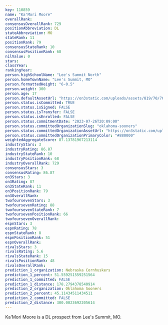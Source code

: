 ```yaml
---
key: 110859
name: "Ka'Mori Moore"
overallRank: 
consensusOverallRank: 729
positionAbbreviation: DL
stateAbbreviation: MO
stateRank: 11
positionRank: 79
consensusStateRank: 10
consensusPositionRank: 68
nilValue: 0
stars: 
classYear: 
rankingYear: 
person.highSchoolName: "Lee's Summit North"
person.homeTownName: "Lee's Summit, MO"
person.formattedHeight: "6-0.5"
person.weight: 300
person.age: 17
person.defaultAssetUrl: "https://on3static.com/uploads/assets/819/70/70819.jpg"
person.status.isCommitted: TRUE
person.status.isSigned: FALSE
person.status.isTransfer: FALSE
person.status.isEnrolled: FALSE
person.status.commitmentDate: "2023-07-26T20:09:00"
person.status.committedOrganizationSlug: "oklahoma-sooners"
person.status.committedOrganizationAssetUrl: "https://on3static.com/uploads/assets/126/208/208126.svg"
person.status.committedOrganizationPrimaryColor: "#880000"
weightedAggregateScore: 87.13781967213114
industryStars: 3
industryRating: 86.87
industryStateRank: 10
industryPositionRank: 68
industryOverallRank: 729
consensusStars: 3
consensusRating: 86.87
on3Stars: 3
on3Rating: 87
on3StateRank: 11
on3PositionRank: 79
on3OverallRank: 
twofoursevenStars: 3
twofoursevenRating: 88
twofoursevenStateRank: 7
twofoursevenPositionRank: 66
twofoursevenOverallRank: 
espnStars: 3
espnRating: 78
espnStateRank: 8
espnPositionRank: 51
espnOverallRank: 
rivalsStars: 3
rivalsRating: 5.6
rivalsStateRank: 15
rivalsPositionRank: 48
rivalsOverallRank: 
prediction_1_organization: Nebraska Cornhuskers
prediction_1_percent: 51.559251559251564
prediction_1_committed: FALSE
prediction_1_distance: 178.2794378540914
prediction_2_organization: Oklahoma Sooners
prediction_2_percent: 45.11434511434511
prediction_2_committed: FALSE
prediction_2_distance: 300.0023692205614
---
```

Ka'Mori Moore is a DL prospect from Lee's Summit, MO.